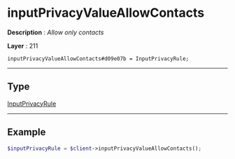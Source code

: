# inputPrivacyValueAllowContacts

**Description** : *Allow only contacts*

**Layer** : 211

```tl
inputPrivacyValueAllowContacts#d09e07b = InputPrivacyRule;
```

---

## Type

[InputPrivacyRule](type/InputPrivacyRule)

---

## Example

```php
$inputPrivacyRule = $client->inputPrivacyValueAllowContacts();
```